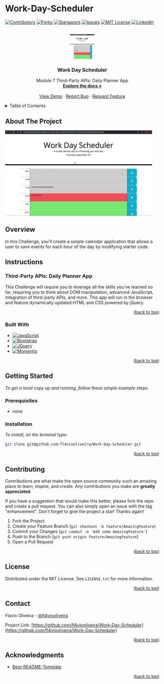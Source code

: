 # Work-Day-Scheduler
<!-- Improved compatibility of back to top link: See: https://github.com/othneildrew/Best-README-Template/pull/73 -->
<a name="readme-top"></a>

<!-- PROJECT SHIELDS -->
<!--
*** I'm using markdown "reference style" links for readability.
*** Reference links are enclosed in brackets [ ] instead of parentheses ( ).
*** See the bottom of this document for the declaration of the reference variables
*** for contributors-url, forks-url, etc. This is an optional, concise syntax you may use.
*** https://www.markdownguide.org/basic-syntax/#reference-style-links
-->
[![Contributors][contributors-shield]][contributors-url]
[![Forks][forks-shield]][forks-url]
[![Stargazers][stars-shield]][stars-url]
[![Issues][issues-shield]][issues-url]
[![MIT License][license-shield]][license-url]
[![LinkedIn][linkedin-shield]][linkedin-url]



<!-- PROJECT LOGO -->
<br />
<div align="center">
  <a href="https://fl4viooliveira.github.io/Work-Day-Scheduler/">
    <img src="./assets/images/demo.gif" alt="Logo" width="80" height="80">
  </a>

<h3 align="center">Work Day Scheduler</h3>

  <p align="center">
    Module 7 Third-Party APIs: Daily Planner App
    <br />
    <a href="https://github.com/fl4viooliveira/Work-Day-Scheduler"><strong>Explore the docs »</strong></a>
    <br />
    <br />
    <a href="https://fl4viooliveira.github.io/Work-Day-Scheduler/">View Demo</a>
    ·
    <a href="https://github.com/fl4viooliveira/Work-Day-Scheduler/issues">Report Bug</a>
    ·
    <a href="https://github.com/fl4viooliveira/Work-Day-Scheduler/issues">Request Feature</a>
  </p>
</div>



<!-- TABLE OF CONTENTS -->
<details>
  <summary>Table of Contents</summary>
  <ol>
    <li>
      <a href="#about-the-project">About The Project</a>
      <ul>
        <li><a href="#built-with">Built With</a></li>
      </ul>
    </li>
    <li>
      <a href="#getting-started">Getting Started</a>
      <ul>
        <li><a href="#prerequisites">Prerequisites</a></li>
        <li><a href="#installation">Installation</a></li>
      </ul>
    </li>
    <li><a href="#contributing">Contributing</a></li>
    <li><a href="#license">License</a></li>
    <li><a href="#contact">Contact</a></li>
    <li><a href="#acknowledgments">Acknowledgments</a></li>
  </ol>
</details>



<!-- ABOUT THE PROJECT -->
## About The Project

[![Work Day Scheduler][product-screenshot]](https://fl4viooliveira.github.io/Work-Day-Scheduler/)


## Overview

In this Challenge, you'll create a simple calendar application that allows a user to save events for each hour of the day by modifying starter code.

## Instructions

### Third-Party APIs: Daily Planner App
This Challenge will require you to leverage all the skills you've learned so far, requiring you to think about DOM manipulation, advanced JavaScript, integration of third-party APIs, and more. 
This app will run in the browser and feature dynamically updated HTML and CSS powered by jQuery.

<p align="right">(<a href="#readme-top">back to top</a>)</p>


### Built With

* [![JavaScript][JavaScript]][JavaScript-url]
* [![Bootstrap][Bootstrap.com]][Bootstrap-url]
* [![JQuery][JQuery.com]][JQuery-url]
* [![Momentjs][Momentjs.com]][Momentjs-url]

<p align="right">(<a href="#readme-top">back to top</a>)</p>



<!-- GETTING STARTED -->
## Getting Started

_To get a local copy up and running, follow these simple example steps._


### Prerequisites

* none

### Installation

_To install, on the terminal type:_
   ```sh
   git clone git@github.com:fl4viooliveira/Work-Day-Scheduler.git
   ```
<p align="right">(<a href="#readme-top">back to top</a>)</p>


<!-- CONTRIBUTING -->
## Contributing

Contributions are what make the open source community such an amazing place to learn, inspire, and create. Any contributions you make are **greatly appreciated**.

If you have a suggestion that would make this better, please fork the repo and create a pull request. You can also simply open an issue with the tag "enhancement".
Don't forget to give the project a star! Thanks again!

1. Fork the Project
2. Create your Feature Branch (`git checkout -b feature/AmazingFeature`)
3. Commit your Changes (`git commit -m 'Add some AmazingFeature'`)
4. Push to the Branch (`git push origin feature/AmazingFeature`)
5. Open a Pull Request

<p align="right">(<a href="#readme-top">back to top</a>)</p>



<!-- LICENSE -->
## License

Distributed under the MIT License. See `LICENSE.txt` for more information.

<p align="right">(<a href="#readme-top">back to top</a>)</p>



<!-- CONTACT -->
## Contact

Flavio Oliveira - [@fl4viooliveira](https://twitter.com/fl4viooliveira) 

Project Link: [https://github.com/fl4viooliveira/Work-Day-Scheduler](https://github.com/fl4viooliveira/Work-Day-Scheduler)

<p align="right">(<a href="#readme-top">back to top</a>)</p>



<!-- ACKNOWLEDGMENTS -->
## Acknowledgments

* [Best-README-Template](https://github.com/othneildrew/Best-README-Template)

<p align="right">(<a href="#readme-top">back to top</a>)</p>



<!-- MARKDOWN LINKS & IMAGES -->
<!-- https://www.markdownguide.org/basic-syntax/#reference-style-links -->
[contributors-shield]: https://img.shields.io/github/contributors/fl4viooliveira/Work-Day-Scheduler.svg?style=for-the-badge
[contributors-url]: https://github.com/fl4viooliveira/Work-Day-Scheduler/graphs/contributors
[forks-shield]: https://img.shields.io/github/forks/fl4viooliveira/Work-Day-Scheduler.svg?style=for-the-badge
[forks-url]: https://github.com/fl4viooliveira/Code-Quiz/network/members
[stars-shield]: https://img.shields.io/github/stars/fl4viooliveira/Work-Day-Scheduler.svg?style=for-the-badge
[stars-url]: https://github.com/fl4viooliveira/Work-Day-Scheduler/stargazers
[issues-shield]: https://img.shields.io/github/issues/fl4viooliveira/Work-Day-Scheduler.svg?style=for-the-badge
[issues-url]: https://github.com/fl4viooliveira/Work-Day-Scheduler/issues
[license-shield]: https://img.shields.io/github/license/fl4viooliveira/Work-Day-Scheduler.svg?style=for-the-badge
[license-url]: https://github.com/fl4viooliveira/Work-Day-Scheduler/blob/master/LICENSE.txt
[linkedin-shield]: https://img.shields.io/badge/-LinkedIn-black.svg?style=for-the-badge&logo=linkedin&colorB=555
[linkedin-url]: https://linkedin.com/in/fl4viooliveira
[product-screenshot]: ./assets/images/demo.gif

[JavaScript]: https://img.shields.io/badge/JavaScript-563D7C?style=for-the-badge&logo=javascript&logoColor=white
[JavaScript-url]: https://developer.mozilla.org/en-US/docs/Web/JavaScript
[Bootstrap.com]: https://img.shields.io/badge/Bootstrap-563D7C?style=for-the-badge&logo=bootstrap&logoColor=white
[Bootstrap-url]: https://getbootstrap.com
[JQuery.com]: https://img.shields.io/badge/jQuery-0769AD?style=for-the-badge&logo=jquery&logoColor=white
[JQuery-url]: https://jquery.com 
[Momentjs.com]: https://img.shields.io/badge/Momentjs-0769AD?style=for-the-badge&logo=Momentjs&logoColor=white
[Momentjs-url]: https://Momentjs.com 
